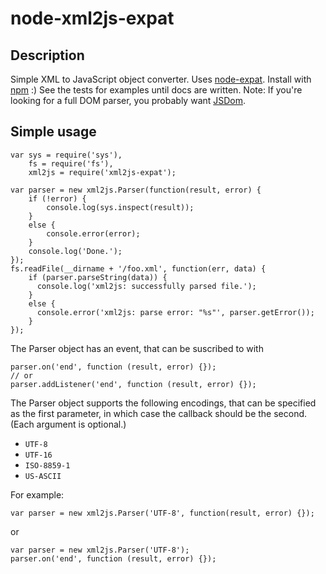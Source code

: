 node-xml2js-expat
==

Description
--
Simple XML to JavaScript object converter.  Uses [node-expat](https://github.com/astro/node-expat).  Install with [npm](http://github.com/isaacs/npm) :)
See the tests for examples until docs are written.
Note:  If you're looking for a full DOM parser, you probably want [JSDom](http://github.com/tmpvar/jsdom).

Simple usage
--

    var sys = require('sys'),
        fs = require('fs'),
        xml2js = require('xml2js-expat');

    var parser = new xml2js.Parser(function(result, error) {
        if (!error) {
            console.log(sys.inspect(result));
        }
        else {
            console.error(error);
        }
        console.log('Done.');
    });
    fs.readFile(__dirname + '/foo.xml', function(err, data) {
        if (parser.parseString(data)) {
          console.log('xml2js: successfully parsed file.');
        }
        else {
          console.error('xml2js: parse error: "%s"', parser.getError());
        }
    });

The Parser object has an event, that can be suscribed to with

    parser.on('end', function (result, error) {});
    // or
    parser.addListener('end', function (result, error) {});

The Parser object supports the following encodings, that can be specified as the first parameter, in which case the callback should be the second. (Each argument is optional.)

  - `UTF-8`
  - `UTF-16`
  - `ISO-8859-1`
  - `US-ASCII`

For example:

    var parser = new xml2js.Parser('UTF-8', function(result, error) {});

or

    var parser = new xml2js.Parser('UTF-8');
    parser.on('end', function (result, error) {});
